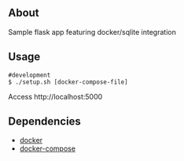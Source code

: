 About
-----

Sample flask app featuring docker/sqlite integration

Usage
-----

    #development
    $ ./setup.sh [docker-compose-file]

Access http://localhost:5000

Dependencies
------------

- [docker](https://www.docker.com/)
- [docker-compose](https://docs.docker.com/compose/)

